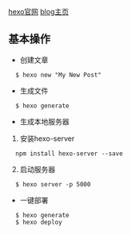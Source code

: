 [hexo官网](https://hexo.io/)
[blog主页](https://c050820063.github.io./)

## 基本操作

- 创建文章
```
  $ hexo new "My New Post"
```

- 生成文件
```
  $ hexo generate
```

- 生成本地服务器
1. 安装hexo-server
```
  npm install hexo-server --save
```
2. 启动服务器
```
  $ hexo server -p 5000
```

- 一键部署
```
  $ hexo generate
  $ hexo deploy
```


